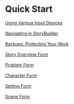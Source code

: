 # Quick Start #
[Using Various Input Devices](Using_Various_Input_Devices.md) <br/><br/>
[Navigating in StoryBuilder](Navigating_in_StoryBuilder.md) <br/><br/>
[Backups: Protecting Your Work](Backups_Protecting_Your_Work.md) <br/><br/>
[Story Overview Form](Story_Overview_Form.md) <br/><br/>
[Problem Form](Problem_Form.md) <br/><br/>
[Character Form](Character_Form.md) <br/><br/>
[Setting Form](Setting_Form.md) <br/><br/>
[Scene Form](Scene_Form.md) <br/><br/>
